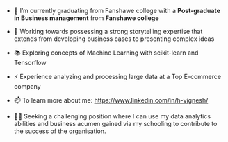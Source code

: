 
- 🔭 I’m currently graduating from Fanshawe college with a **Post-graduate in Business management** from **Fanshawe college**

- 🎯 Working towards possessing a strong storytelling expertise that extends from developing business cases to presenting complex ideas

- 📚 Exploring concepts of Machine Learning with scikit-learn and Tensorflow
 
- ⚡  Experience analyzing and processing large data at a Top E-commerce company 

- 📫 To learn more about me: https://www.linkedin.com/in/h-vignesh/

- 💪🏽 Seeking a challenging position where I can use my data analytics abilities and business acumen gained via my schooling to contribute to the success of the organisation.
